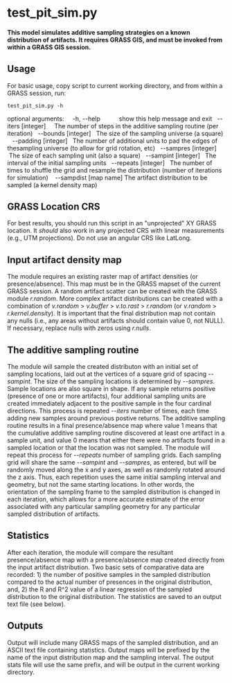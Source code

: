 # test_pit_sim.py

#### This model simulates additive sampling strategies on a known distribution of artifacts. It requires GRASS GIS, and must be invoked from within a GRASS GIS session.


## Usage
For basic usage, copy script to current working directory, and from within a GRASS session, run:       

`test_pit_sim.py -h`

optional arguments:
   
    -h, --help            show this help message and exit
    --iters [integer]     The number of steps in the additive sampling routine (per iteration)
    --bounds [integer]    The size of the sampling universe (a square)
    --padding [integer]   The number of additional units to pad the edges of thesampling universe (to allow for grid rotation, etc)
    --sampres [integer]  The size of each sampling unit (also a square)
    --sampint [integer]   The interval of the initial sampling units
    --repeats [integer]   The number of times to shuffle the grid and resample the
 distribution (number of iterations for simulation)
    --sampdist [map name] The artifact distribution to be sampled (a kernel density map)

## GRASS Location CRS
For best results, you should run this script in an "unprojected" XY GRASS location. It *should* also work in any projected CRS with linear measurements (e.g., UTM projections). Do not use an angular CRS like LatLong.

## Input artifact density map
The module requires an existing raster map of artifact densities (or presence/absence). This map must be in the GRASS mapset of the current GRASS session. A random artifact scatter can be created with the GRASS module _r.random_. More complex artifact distributions can be created with a combination of *v.random* > *v.buffer* > *v.to.rast* > *r.random* (or *v.random* > *r.kernel.density*). It is important that the final distribution map not contain any nulls (i.e., any areas without artifacts should contain value 0, not NULL). If necessary, replace nulls with zeros using *r.nulls*.

## The additive sampling routine
The module will sample the created distributon with an initial set of sampling locations, laid out at the vertices of a square grid of spacing *--sampint*. The size of the sampling locations is determined by *--sampres*. Sample locations are also square in shape. If any sample returns positive (presence of one or more artifacts), four additional sampling units are created immediately adjacent to the positive sample in the four cardinal directions. This process is repeated *--iters* number of times, each time adding new samples around previous postive returns. The additive sampling routine results in a final presence/absence map where value 1 means that the cumulative additive sampling routine discovered at least one artifact in a sample unit, and value 0 means that either there were no artifacts found in a sampled location or that the location was not sampled. The module will repeat this process for *--repeats* number of sampling grids. Each sampling grid will share the same *--sampint* and *--sampres*, as entered, but will be randomly moved along the x and y axes, as well as randomly rotated around the z axis. Thus, each repetition uses the same initial sampling interval and geometry, but not the same starting locations. In other words, the orientation of the sampling frame to the sampled distribution is changed in each iteration, which allows for a more accurate estimate of the error associated with any particular sampling geometry for any particular sampled distribution of artifacts.


## Statistics
After each iteration, the module will compare the resultant presence/absence map with a presence/absence map created directly from the input artifact distribution. Two basic sets of comparative data are recorded: 1) the number of positive samples in the sampled distribution compared to the actual number of presences in the original distribution, and, 2) the R and R^2 value of a linear regression of the sampled distribution to the original distribution. The statistics are saved to an output text file (see below).


## Outputs
Output will include many GRASS maps of the sampled distribution, and an ASCII text file containing statistics. Output maps will be prefixed by the name of the input distribution map and the sampling interval. The output stats file will use the same prefix, and will be output in the current working directory.
